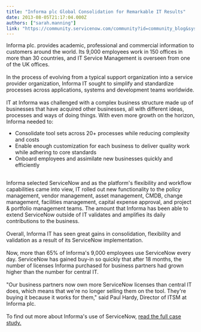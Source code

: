 ```yaml
---
title: "Informa plc Global Consolidation for Remarkable IT Results"
date: 2013-08-05T21:17:04.000Z
authors: ["sarah.manning"]
link: "https://community.servicenow.com/community?id=community_blog&sys_id=ad5e6aaddbd0dbc01dcaf3231f961924"
---
```

<p>Informa plc. provides academic, professional and commercial information to customers around the world. Its 9,000 employees work in 150 offices in more than 30 countries, and IT Service Management is overseen from one of the UK offices.<br /><br />In the process of evolving from a typical support organization into a service provider organization, Informa IT sought to simplify and standardize processes across applications, systems and development teams worldwide. <br /><br />IT at Informa was challenged with a complex business structure made up of businesses that have acquired other businesses, all with different ideas, processes and ways of doing things. With even more growth on the horizon, Informa needed to: <br /><ul><li>Consolidate tool sets across 20+ processes while reducing complexity and costs</li><li>Enable enough customization for each business to deliver quality work while adhering to core standards</li><li>Onboard employees and assimilate new businesses quickly and efficiently</li></ul><br />Informa selected ServiceNow and as the platform's flexibility and workflow capabilities came into view, IT rolled out new functionality to the policy management, vendor management, asset management, CMDB, change management, facilities management, capital expense approval, and project &amp; portfolio management teams. The amount that Informa has been able to extend ServiceNow outside of IT validates and amplifies its daily contributions to the business. <br /><br />Overall, Informa IT has seen great gains in consolidation, flexibility and validation as a result of its ServiceNow implementation. <br /><br />Now, more than 65% of Informa's 9,000 employees use ServiceNow every day. ServiceNow has gained buy-in so quickly that after 18 months, the number of licenses Informa purchased for business partners had grown higher than the number for central IT. <br /><br />"Our business partners now own more ServiceNow licenses than central IT does, which means that we're no longer selling them on the tool. They're buying it because it works for them," said Paul Hardy, Director of ITSM at Informa plc.<br /><br />To find out more about Informa's use of ServiceNow, <a title="w.servicenow.com/knowledge.do?sysparm_document_key=kb_knowledge,1170b8310a0a3cc8005c497ceea4e60f" href="http://www.servicenow.com/knowledge.do?sysparm_document_key=kb_knowledge,1170b8310a0a3cc8005c497ceea4e60f">read the full case study.</a></p>